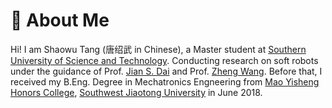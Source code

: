 

# 👋 About Me

Hi! I am Shaowu Tang (唐绍武 in Chinese), a Master student at [Southern University of Science and Technology](https://www.sustech.edu.cn/en/). Conducting research on soft robots under the guidance of Prof. [Jian S. Dai](https://sustech.edu.cn/zh/faculties/daijiansheng.html) and Prof. [Zheng Wang](https://mee.sustech.edu.cn/jiaozhiyuangong/896.html). Before that, I received my B.Eng. Degree in Mechatronics Engneering from [Mao Yisheng Honors College](https://mys.swjtu.edu.cn/en/HOME.htm), [Southwest Jiaotong University](https://en.swjtu.edu.cn/) in June 2018.











<!-- Hi! I am Shaowu Tang (唐绍武 in Chinese). I am Master student in Soft ronotics. [DAMO Academy](https://damo.alibaba.com/) <a href='https://damo.alibaba.com/' target="_blank"><img src='./images/alibaba.png' align="center" style='vertical-align: middle; width: 78px;'></a> as an Algorithm Expert in Hangzhou. I received my Ph.D. degree from [Zhejiang University](http://www.zju.edu.cn/) <a href="http://www.zju.edu.cn/" target="_blank"><img src='./images/zju.png' align="center" style='vertical-align: middle; width: 19px;'></a> in June 2024, affiliated with a joint program with [Westlake University](https://www.westlake.edu.cn/) <a href="https://www.westlake.edu.cn/" target="_blank"><img src='./images/westlake.png' align="center" style='vertical-align: middle; width: 19px;'></a> at [Machine Intelligence Laboratory (MiLAB)](https://milab.westlake.edu.cn/) and advised by Prof. [Donglin Wang](https://en.westlake.edu.cn/faculty/donglin-wang.html). Before that, I received my B.Eng. Degree from School of Computer Science, [Wuhan University](https://www.whu.edu.cn/) <a href="https://www.whu.edu.cn/" target="_blank"><img src='./images/whu.png' align="center" style='vertical-align: middle; width: 19px;'></a> in June 2019.

My research has centered on the **perception, understanding, reasoning, and generation of multimodal (images, videos, language, dynamics, etc.) data from both Internet and the physical world**. I also focus on improving the **efficiency** of building multimodal applications (in terms of data, training time, parameters, memory, etc.). I have published 20+ papers <a href="https://scholar.google.com/citations?user=mhpkWSYAAAAJ" target="_blank"><img src="https://img.shields.io/badge/dynamic/json?label=Paper%20Citations&query=total_citations&url=https%3A%2F%2Fcse.bth.se%2F~fer%2Fgooglescholar-api%2Fgooglescholar.php%3Fuser%3DmhpkWSYAAAAJ&logo=googlescholar&style=social" align="center" alt="Google Scholar"></a> on the above topics at the top international AI conferences. Recently, I devote myself to the development of multi-modal generative and unified foundation models.

I am honored to have supervised several self-motivated visiting students and research assistants in their research and publications. If you are seeking any form of **academic cooperation**, please feel free to email me at **siteng.huang**[AT]**gmail.com** (replace [AT] with @). Additionly, I maintain close cooperation with MiLAB from Westlake University, which is actively looking for visiting students and RAs (please refer to [Recruitment](https://milab.westlake.edu.cn/contact.html)). Specially, if you are willing to cooperate with me there, please also send me a copy when sending your CV to the lab. -->


<!-- Hi! I am Shaowu Tang (唐绍武 in Chinese). I am Master student in Soft ronotics. [DAMO Academy](https://damo.alibaba.com/) <a href='https://damo.alibaba.com/' target="_blank"><img src='./images/alibaba.png' align="center" style='vertical-align: middle; width: 78px;'></a> as an Algorithm Expert in Hangzhou. I received my Ph.D. degree from [Zhejiang University](http://www.zju.edu.cn/) <a href="http://www.zju.edu.cn/" target="_blank"><img src='./images/zju.png' align="center" style='vertical-align: middle; width: 19px;'></a> in June 2024, affiliated with a joint program with [Westlake University](https://www.westlake.edu.cn/) <a href="https://www.westlake.edu.cn/" target="_blank"><img src='./images/westlake.png' align="center" style='vertical-align: middle; width: 19px;'></a> at [Machine Intelligence Laboratory (MiLAB)](https://milab.westlake.edu.cn/) and advised by Prof. [Donglin Wang](https://en.westlake.edu.cn/faculty/donglin-wang.html). Before that, I received my B.Eng. Degree from School of Computer Science, [Wuhan University](https://www.whu.edu.cn/) <a href="https://www.whu.edu.cn/" target="_blank"><img src='./images/whu.png' align="center" style='vertical-align: middle; width: 19px;'></a> in June 2019. -->


